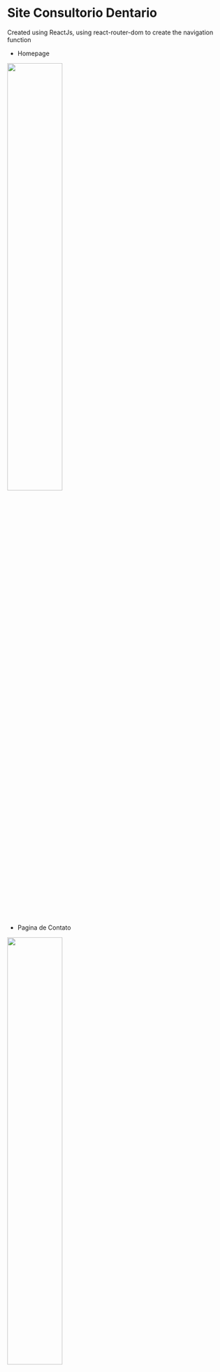 # Site Consultorio Dentario
Created using ReactJs, using react-router-dom to create the navigation function

- Homepage
<img src="https://user-images.githubusercontent.com/77676047/133318154-5312dd27-5743-4c90-aa93-606da7d6ff8f.jpeg" width=50% height=50%>

- Pagina de Contato
<img src="https://user-images.githubusercontent.com/77676047/133318048-7ea29bfc-3e6c-4cdd-a114-65d20cb75fb1.jpeg" width=50% height=50%>

### About
  ReactJs project that simulates a dental clinic's website

### Functionalities
- Navigate between home and contact page

### Learnings
- Navigation using react-router-dom, BrowserRouter, Switch, Route and Link
- How to create an default component that contains the header and footer and renders components using {props.children}, so it can be used on differents pages that will only change its main content

## Prerequisites
- NodeJs
- Yarn ``npm install --global yarn``
- React ``npm install -g create-react-app ``

## Installing

Clone this repository
- `` git clone https://github.com/celioFagundes/Site-Consultorio-Dentario.git``
- `` cd Site-Consultorio-Dentario``
- `` npm install ``
